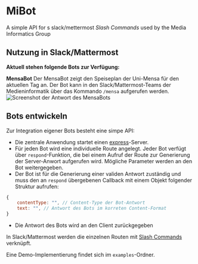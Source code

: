 # MiBot
A simple API for s slack/mettermost *Slash Commands* used by the Media Informatics Group

## Nutzung in Slack/Mattermost

**Aktuell stehen folgende Bots zur Verfügung:**

**MensaBot**
Der MensaBot zeigt den Speiseplan der Uni-Mensa für den aktuellen Tag an. Der Bot kann in den Slack/Mattermost-Teams der Medieninformatik über das Kommando `/mensa` aufgerufen werden.
![Screenshot der Antwort des MensaBots](http://i.imgur.com/LBfrnEs.png)

## Bots entwickeln
Zur Integration eigener Bots besteht eine simpe API:

* Die zentrale Anwendung startet einen [express](http://expressjs.com/)-Server.
* Für jeden Bot wird eine individuelle Route angelegt. Jeder Bot verfügt über `respond`-Funktion, die bei einem Aufruf der Route zur Generierung der Server-Anwort aufgerufen wird. Mögliche Parameter werden an den Bot weitergegeben.
* Der Bot ist für die Generierung einer validen Antwort zuständig und muss den an `respond` übergebenen Callback mit einem Objekt folgender Struktur aufrufen:
```javascript
{
    contentType: "", // Content-Type der Bot-Antwort
    text: "", // Antwort des Bots im korreten Content-Format
}
```
* Die Antwort des Bots wird an den Client zurückgegeben


In Slack/Mattermost werden die einzelnen Routen mit [Slash Commands](https://api.slack.com/slash-commands) verknüpft.

Eine Demo-Implementierung findet sich im `examples`-Ordner.




